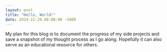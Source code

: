 ```yaml
---
layout: post
title: "Hello, World!"
date: 2024-12-29 08:00:00 -5000
---
```


My plan for this blog is to document the progress of my side projects and save a snapshot of my thought process as I go along. Hopefully it can also serve as an educational resource for others.
